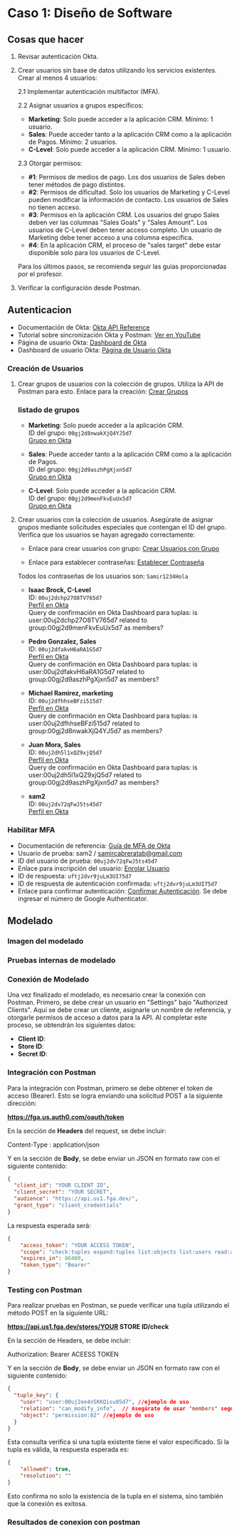 # Caso 1: Diseño de Software

## Cosas que hacer

1. Revisar autenticación Okta.
2. Crear usuarios sin base de datos utilizando los servicios existentes. Crear al menos 4 usuarios:

    2.1 Implementar autenticación multifactor (MFA).

    2.2 Asignar usuarios a grupos específicos:
    - **Marketing**: Solo puede acceder a la aplicación CRM. Mínimo: 1 usuario.
    - **Sales**: Puede acceder tanto a la aplicación CRM como a la aplicación de Pagos. Mínimo: 2 usuarios.
    - **C-Level**: Solo puede acceder a la aplicación CRM. Mínimo: 1 usuario.

    2.3 Otorgar permisos:
    - **#1**: Permisos de medios de pago. Los dos usuarios de Sales deben tener métodos de pago distintos.
    - **#2**: Permisos de dificultad. Solo los usuarios de Marketing y C-Level pueden modificar la información de contacto. Los usuarios de Sales no tienen acceso.
    - **#3**: Permisos en la aplicación CRM. Los usuarios del grupo Sales deben ver las columnas "Sales Goals" y "Sales Amount". Los usuarios de C-Level deben tener acceso completo. Un usuario de Marketing debe tener acceso a una columna específica.
    - **#4**: En la aplicación CRM, el proceso de "sales target" debe estar disponible solo para los usuarios de C-Level.

    Para los últimos pasos, se recomienda seguir las guías proporcionadas por el profesor.

3. Verificar la configuración desde Postman.

## Autenticacion

- Documentación de Okta: [Okta API Reference](https://developer.okta.com/docs/reference/rest/)
- Tutorial sobre sincronización Okta y Postman: [Ver en YouTube](https://www.youtube.com/watch?v=u1Fqh4KneXI)
- Página de usuario Okta: [Dashboard de Okta](https://dashboard.fga.dev/customers/01J5MGFTY5REWXEYZSZHWS0MA6/stores/01J5MGFWCPJDXY4ERGG43RZYFF/dev-mode)
- Dashboard de usuario Okta: [Página de Usuario Okta](https://dashboard.fga.dev/customers/01J5MGFTY5REWXEYZSZHWS0MA6/stores/01J5MGFWCPJDXY4ERGG43RZYFF/dev-mode)

### Creación de Usuarios

1. Crear grupos de usuarios con la colección de grupos. Utiliza la API de Postman para esto. Enlace para la creación: [Crear Grupos](https://web.postman.co/workspace/1315bfff-6894-47a5-9774-9f9bb6b36fbe/request/31493491-1b54cbfe-6dd6-48fd-b233-9962b65004da?action=share&source=copy-link&creator=31493491&active-environment=3a19c96e-63d6-45f0-814e-88e7189c11d9)

   ### listado de grupos

    - **Marketing**: Solo puede acceder a la aplicación CRM.  
      ID del grupo: `00gj2d8nwakXjQ4YJ5d7`  
      [Grupo en Okta](https://dev-32963311.okta.com/api/v1/groups/00gj2d8nwakXjQ4YJ5d7/users)

    - **Sales**: Puede acceder tanto a la aplicación CRM como a la aplicación de Pagos.  
      ID del grupo: `00gj2d9aszhPgXjxn5d7`  
      [Grupo en Okta](https://dev-32963311.okta.com/api/v1/groups/00gj2d9aszhPgXjxn5d7/users)

    - **C-Level**: Solo puede acceder a la aplicación CRM.  
      ID del grupo: `00gj2d9menFkvEuUx5d7`  
      [Grupo en Okta](https://dev-32963311.okta.com/api/v1/groups/00gj2d9menFkvEuUx5d7/users)



2. Crear usuarios con la colección de usuarios. Asegúrate de asignar grupos mediante solicitudes especiales que contengan el ID del grupo. Verifica que los usuarios se hayan agregado correctamente:
   - Enlace para crear usuarios con grupo: [Crear Usuarios con Grupo](https://web.postman.co/workspace/Diseno_Caso1~1315bfff-6894-47a5-9774-9f9bb6b36fbe/request/31493491-1b54cbfe-6dd6-48fd-b233-9962b65004da?action=share&source=copy-link&creator=31493491&active-environment=3a19c96e-63d6-45f0-814e-88e7189c11d9)

   - Enlace para establecer contraseñas: [Establecer Contraseña](https://web.postman.co/workspace/1315bfff-6894-47a5-9774-9f9bb6b36fbe/request/31493491-1a40808f-4f80-469a-8aea-98ca23235c2b?action=share&source=copy-link&creator=31493491&active-environment=3a19c96e-63d6-45f0-814e-88e7189c11d9)

   Todos los contraseñas de los usuarios son: `Samir1234Hola`


    - **Isaac Brock, C-Level**  
    ID: `00uj2dchp27O8TV765d7`  
    [Perfil en Okta](https://dev-32963311.okta.com/api/v1/users/00uj2dchp27O8TV765d7)  
    Query de confirmación en Okta Dashboard para tuplas: is user:00uj2dchp27O8TV765d7 related to group:00gj2d9menFkvEuUx5d7 as members?

    - **Pedro Gonzalez, Sales**  
    ID: `00uj2dfakvH6aRA1G5d7`  
    [Perfil en Okta](https://dev-32963311.okta.com/api/v1/users/00uj2dfakvH6aRA1G5d7)  
    Query de confirmación en Okta Dashboard para tuplas: is user:00uj2dfakvH6aRA1G5d7 related to group:00gj2d9aszhPgXjxn5d7 as members?

    - **Michael Ramirez, marketing**  
    ID: `00uj2dfhhseBFzi515d7`  
    [Perfil en Okta](https://dev-32963311.okta.com/api/v1/users/00uj2dfhhseBFzi515d7)  
    Query de confirmación en Okta Dashboard para tuplas: is user:00uj2dfhhseBFzi515d7 related to group:00gj2d8nwakXjQ4YJ5d7 as members?

    - **Juan Mora, Sales**  
    ID: `00uj2dh5l1xQZ9xjQ5d7`  
    [Perfil en Okta](https://dev-32963311.okta.com/api/v1/users/00uj2dh5l1xQZ9xjQ5d7)  
    Query de confirmación en Okta Dashboard para tuplas: is user:00uj2dh5l1xQZ9xjQ5d7 related to group:00gj2d9aszhPgXjxn5d7 as members?

    - **sam2**  
      ID: `00uj2dv72qFwJ5ts45d7`  
      [Perfil en Okta](https://dev-32963311.okta.com/api/v1/users/00uj2dv72qFwJ5ts45d7)


### Habilitar MFA

- Documentación de referencia: [Guía de MFA de Okta](https://developer.okta.com/docs/guides/mfa/ga/main/)
- Usuario de prueba: sam2 / samircabreratab@gmail.com
- ID del usuario de prueba: `00uj2dv72qFwJ5ts45d7`
- Enlace para inscripción del usuario: [Enrolar Usuario](https://web.postman.co/workspace/Diseno_Caso1~1315bfff-6894-47a5-9774-9f9bb6b36fbe/request/31493491-b678dd04-4ca3-42c9-bc6c-280e5d5f1cf2?action=share&source=copy-link&creator=31493491&active-environment=3a19c96e-63d6-45f0-814e-88e7189c11d9)
- ID de respuesta: `uftj2dvr9juLm3UI75d7`
- ID de respuesta de autenticación confirmada: `uftj2dvr9juLm3UI75d7`
- Enlace para confirmar autenticación: [Confirmar Autenticación](https://web.postman.co/workspace/Diseno_Caso1~1315bfff-6894-47a5-9774-9f9bb6b36fbe/request/31493491-1817a32a-c220-4f38-a620-f4e25913b3db?action=share&source=copy-link&creator=31493491&active-environment=3a19c96e-63d6-45f0-814e-88e7189c11d9). Se debe ingresar el número de Google Authenticator.

## Modelado 

### Imagen del modelado 

### Pruebas internas de modelado

### Conexión de Modelado

Una vez finalizado el modelado, es necesario crear la conexión con Postman. Primero, se debe crear un usuario en "Settings" bajo "Authorized Clients". Aquí se debe crear un cliente, asignarle un nombre de referencia, y otorgarle permisos de acceso a datos para la API. Al completar este proceso, se obtendrán los siguientes datos:

- **Client ID**:
- **Store ID**: 
- **Secret ID**:

### Integración con Postman 

Para la integración con Postman, primero se debe obtener el token de acceso (Bearer). Esto se logra enviando una solicitud POST a la siguiente dirección:

**https://fga.us.auth0.com/oauth/token**

En la sección de **Headers** del request, se debe incluir:

Content-Type :  application/json


Y en la sección de **Body**, se debe enviar un JSON en formato raw con el siguiente contenido:

```json
{
  "client_id": "YOUR CLIENT ID",
  "client_secret": "YOUR SECRET",
  "audience": "https://api.us1.fga.dev/",
  "grant_type": "client_credentials"
} 
```

La respuesta esperada será:

```json
{
    "access_token": "YOUR ACCESS TOKEN",
    "scope": "check:tuples expand:tuples list:objects list:users read:assertions read:authorization_models read:tuples",
    "expires_in": 86400,
    "token_type": "Bearer"
}
```


### Testing con Postman 

Para realizar pruebas en Postman, se puede verificar una tupla utilizando el método POST en la siguiente URL:

**https://api.us1.fga.dev/stores/YOUR STORE ID/check**


En la sección de Headers, se debe incluir:

Authorization: Bearer ACEESS TOKEN

Y en la sección de **Body**, se debe enviar un JSON en formato raw con el siguiente contenido:

```json
{
  "tuple_key": {
    "user": "user:00uj2ee4n5KKQisu85d7", //ejemplo de uso
    "relation": "can_modify_info",  // Asegúrate de usar "members" según tu modelo
    "object": "permission:02" //ejemplo de uso 
  }
}
```

Esta consulta verifica si una tupla existente tiene el valor especificado. Si la tupla es válida, la respuesta esperada es:

```json
{
    "allowed": true,
    "resolution": ""
}
```

Esto confirma no solo la existencia de la tupla en el sistema, sino también que la conexión es exitosa.

### Resultados de conexion con postman


